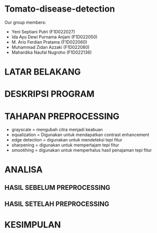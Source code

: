 # Tomato-disease-detection
Our group members:
  - Yeni Septiani Putri (F1D022027)
  - Ida Ayu Dewi Purnama Anjani (F1D022050)
  - M. Ario Ferdian Pratama (F1D022060)
  - Muhammad Zidan Azzaki (F1D022080)
  - Mahardika Naufal Nugroho (F1D022136)

# LATAR BELAKANG


# DESKRIPSI PROGRAM


# TAHAPAN PREPROCESSING
  - grayscale = mengubah citra menjadi keabuan
  - equalization = Digunakan untuk mendapatkan contrast enhancement
  - edge detection = digunakan untuk mendeteksi tepi fitur
  - sharpening = digunakan untuk mempertajam tepi fitur
  - smootihing = digunakan untuk memperhalus hasil penajaman tepi fitur

# ANALISA
## HASIL SEBELUM PREPROCESSING

## HASIL SETELAH PREPROCESSING

# KESIMPULAN
